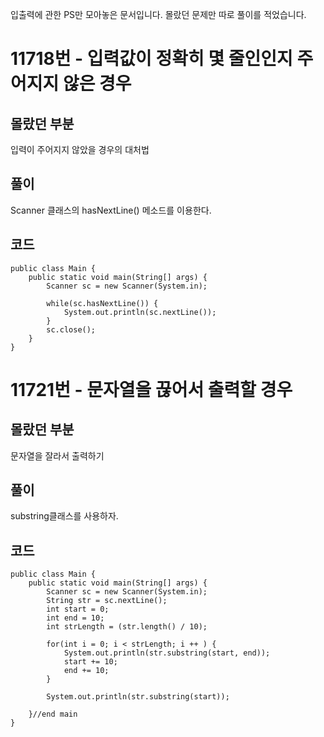 입출력에 관한 PS만 모아놓은 문서입니다. 몰랐던 문제만 따로 풀이를 적었습니다.

# 11718번 - 입력값이 정확히 몇 줄인인지 주어지지 않은 경우

## 몰랐던 부분

입력이 주어지지 않았을 경우의 대처법

## 풀이

Scanner 클래스의 hasNextLine() 메소드를 이용한다.

## 코드

    public class Main {
        public static void main(String[] args) {
            Scanner sc = new Scanner(System.in);
            
            while(sc.hasNextLine()) {
                System.out.println(sc.nextLine());			
            }
            sc.close();
        }
    }


# 11721번 - 문자열을 끊어서 출력할 경우

## 몰랐던 부분

문자열을 잘라서 출력하기

## 풀이

substring클래스를 사용하자.

## 코드

    public class Main {
        public static void main(String[] args) {
            Scanner sc = new Scanner(System.in);
            String str = sc.nextLine();
            int start = 0;
            int end = 10;
            int strLength = (str.length() / 10);
            
            for(int i = 0; i < strLength; i ++ ) {
                System.out.println(str.substring(start, end));
                start += 10;
                end += 10;
            }
            
            System.out.println(str.substring(start));
            
        }//end main
    }
